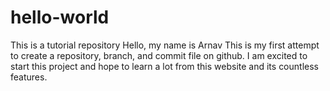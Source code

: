 # hello-world
This is a tutorial repository
Hello, my name is Arnav
This is my first attempt to create a repository, branch, and commit file on github.
I am excited to start this project and hope to learn a lot from this website and its countless features.
